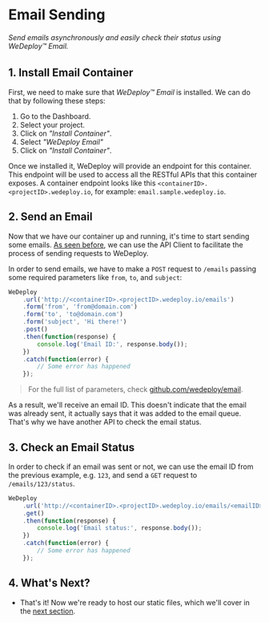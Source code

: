 # Email Sending

###### Send emails asynchronously and easily check their status using *WeDeploy™ Email*.

<!-- <article id="1-install-email-container"> -->

## 1. Install Email Container

First, we need to make sure that *WeDeploy™ Email* is installed. We can do that by following these steps:

1. Go to the Dashboard.
2. Select your project.
3. Click on *"Install Container"*.
4. Select *"WeDeploy Email"*
5. Click on *"Install Container"*.

Once we installed it, WeDeploy will provide an endpoint for this container. This endpoint will be used to access all the RESTful APIs that this container exposes. A container endpoint looks like this `<containerID>.<projectID>.wedeploy.io`, for example: `email.sample.wedeploy.io`.

<!-- </article> -->

<!-- <article id="2-send-an-email"> -->

## 2. Send an Email

Now that we have our container up and running, it's time to start sending some emails. [As seen before](./), we can use the API Client to facilitate the process of sending requests to WeDeploy.

In order to send emails, we have to make a `POST` request to `/emails` passing some required parameters like `from`, `to`, and `subject`:

```js
WeDeploy
	.url('http://<containerID>.<projectID>.wedeploy.io/emails')
	.form('from', 'from@domain.com')
	.form('to', 'to@domain.com')
	.form('subject', 'Hi there!')
	.post()
	.then(function(response) {
		console.log('Email ID:', response.body());
	})
	.catch(function(error) {
		// Some error has happened
	});
```

> For the full list of parameters, check [github.com/wedeploy/email](https://github.com/wedeploy/email#readme).

As a result, we'll receive an email ID. This doesn't indicate that the email was already sent, it actually says that it was added to the email queue. That's why we have another API to check the email status.

<!-- </article> -->

<!-- <article id="3-check-email-status"> -->

## 3. Check an Email Status

In order to check if an email was sent or not, we can use the email ID from the previous example, e.g. `123`, and send a `GET` request to `/emails/123/status`.

```js
WeDeploy
	.url('http://<containerID>.<projectID>.wedeploy.io/emails/<emailID>/status')
	.get()
	.then(function(response) {
		console.log('Email status:', response.body());
	})
	.catch(function(error) {
		// Some error has happened
	});
```

<!-- </article> -->

## 4. What's Next?

* That's it! Now we're ready to host our static files, which we'll cover in the [next section](./static-hosting.html).